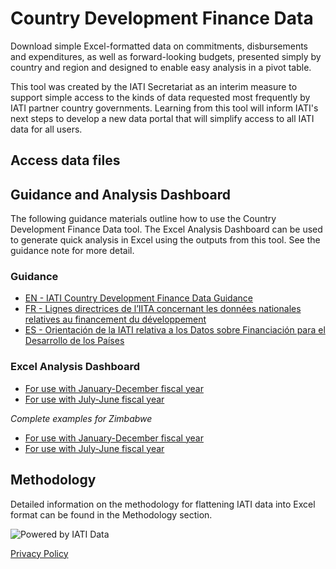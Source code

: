# Country Development Finance Data

Download simple Excel-formatted data on commitments, disbursements and expenditures, as well as forward-looking budgets, presented simply by country and region and designed to enable easy analysis in a pivot table.

This tool was created by the IATI Secretariat as an interim measure to support simple access to the kinds of data requested most frequently by IATI partner country governments. Learning from this tool will inform IATI's next steps to develop a new data portal that will simplify access to all IATI data for all users.

## Access data files

<DownloadFile />

## Guidance and Analysis Dashboard

The following guidance materials outline how to use the Country Development Finance Data tool. The Excel Analysis Dashboard can be used to generate quick analysis in Excel using the outputs from this tool. See the guidance note for more detail.

### Guidance

* [EN - IATI Country Development Finance Data Guidance](IATI%20CDFD%20Guidance_v1_EN.pdf)
* [FR - Lignes directrices de l’IITA concernant les données nationales
relatives au financement du développement](L'IITA%20CDFD%20Lignes%20Directrices_v1_FR.pdf)
* [ES - Orientación de la IATI relativa a los Datos sobre Financiación para el
Desarrollo de los Países](Orientación%20para%20la%20CDFD%20de%20IATI_v1_ES.pdf)

### Excel Analysis Dashboard

* [For use with January-December fiscal year](IATI%20CDFD%20Analysis%20Dashboard_Jan-Dec.xlsx)
* [For use with July-June fiscal year](IATI%20CDFD%20Analysis%20Dashboard_Jul-Jun.xlsx)

_Complete examples for Zimbabwe_

* [For use with January-December fiscal year](IATI%20CDFD%20Analysis%20Dashboard_Jan-Dec_Zimbabwe%20Example.xlsx)
* [For use with July-June fiscal year](IATI%20CDFD%20Analysis%20Dashboard_Jul-Jun_Zimbabwe%20Example.xlsx)

## Methodology
Detailed information on the methodology for flattening IATI data into Excel format can be found in the Methodology section.

<p class="center-logo">
	<img src="/powered-by-iati.png" alt="Powered by IATI Data" />
</p>

[Privacy Policy](https://iatistandard.org/en/privacy-policy/)